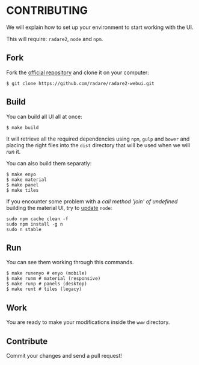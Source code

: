 CONTRIBUTING
============

We will explain how to set up your environment to start working with the UI.

This will require: `radare2`, `node` and `npm`.

Fork
----

Fork the [official repository](https://github.com/radare/radare2-webui) and clone it on your computer:

    $ git clone https://github.com/radare/radare2-webui.git

Build
-----

You can build all UI all at once:

    $ make build

It will retrieve all the required dependencies using `npm`, `gulp` and `bower` and placing the right files into the `dist` directory that will be used when we will *run* it.

You can also build them separatly:

    $ make enyo
    $ make material
    $ make panel
    $ make tiles

If you encounter some problem with a *call method 'join' of undefined* building the material UI, try to [update](https://davidwalsh.name/upgrade-nodejs) `node`:

    sudo npm cache clean -f
    sudo npm install -g n
    sudo n stable

Run
---

You can see them working through this commands.

    $ make runenyo # enyo (mobile)
    $ make runm # material (responsive)
    $ make runp # panels (desktop)
    $ make runt # tiles (legacy)

Work
----

You are ready to make your modifications inside the `www` directory.

Contribute
----------

Commit your changes and send a pull request!
